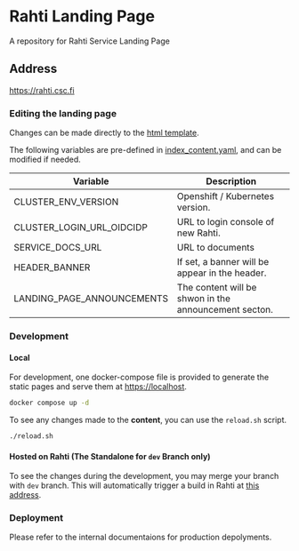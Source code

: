 # Rahti Landing Page
A repository for Rahti Service Landing Page

## Address
<a href="https://rahti.csc.fi/" target="_blank">https://rahti.csc.fi</a>

### Editing the landing page

Changes can be made directly to the [html template](/src/html/index.html.j2).

The following variables are pre-defined in [index_content.yaml](/src/html/index_content.yaml), and can be modified if needed.

| Variable                       | Description                                   |
|--------------------------------|-----------------------------------------------|
| CLUSTER_ENV_VERSION            | Openshift / Kubernetes version.               |
| CLUSTER_LOGIN_URL_OIDCIDP      | URL to login console of new Rahti.            |
| SERVICE_DOCS_URL               | URL to documents                              |
| HEADER_BANNER                  | If set, a banner will be appear in the header.|
| LANDING_PAGE_ANNOUNCEMENTS     | The content will be shwon in the announcement secton. |


### Development
#### Local
For development, one docker-compose file is provided to generate the static pages and serve them at [https://localhost](https://localhost).

```bash
docker compose up -d
```

To see any changes made to the **content**, you can use the `reload.sh` script.

```bash
./reload.sh
```

#### Hosted on Rahti (The Standalone for `dev` Branch only)

To see the changes during the development, you may merge your branch with `dev` branch. This will automatically trigger a build in Rahti at [this address](https://dev-rahti-landing.rahtiapp.fi). 


### Deployment

Please refer to the internal documentaions for production depolyments.
